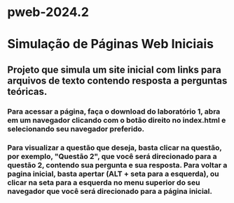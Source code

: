 # pweb-2024.2
# Simulação de Páginas Web Iniciais
## Projeto que simula um site inicial com links para arquivos de texto contendo resposta a perguntas teóricas.
### Para acessar a página, faça o download do laboratório 1,  abra em um navegador clicando com o botão direito no index.html e selecionando seu navegador preferido.
### Para visualizar a questão que deseja, basta clicar na questão, por exemplo, "Questão 2", que você será direcionado para a questão 2, contendo sua pergunta e sua resposta. Para voltar a pagina inicial, basta apertar (ALT + seta para a esquerda), ou clicar na seta para a esquerda no menu superior do seu navegador que você será direcionado para a página inicial.
